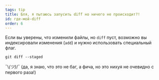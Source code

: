 ```yaml
---
tags: tip
title: Бля, я пытаюсь запусить diff но ничего не происходит?!
id: где-мой-diff
order: 6
---
```


Если вы уверены, что изменили файлы, но `diff` пуст, возможно вы индексировали изменения (`add`) и нужно использовать специальный флаг.

```git
git diff --staged
```

&macr;\\_(ツ)_/&macr; (да, я знаю, что это не баг, а фича, но это нихуя не очевидно с первого раза!)